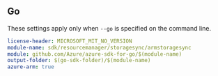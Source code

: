 ## Go

These settings apply only when `--go` is specified on the command line.

``` yaml $(go) && $(track2)
license-header: MICROSOFT_MIT_NO_VERSION
module-name: sdk/resourcemanager/storagesync/armstoragesync
module: github.com/Azure/azure-sdk-for-go/$(module-name)
output-folder: $(go-sdk-folder)/$(module-name)
azure-arm: true
```
